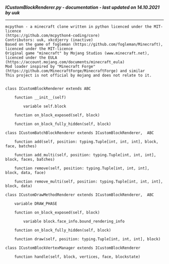 ***ICustomBlockRenderer.py - documentation - last updated on 14.10.2021 by uuk***
___

    mcpython - a minecraft clone written in python licenced under the MIT-licence 
    (https://github.com/mcpython4-coding/core)
    Contributors: uuk, xkcdjerry (inactive)
    Based on the game of fogleman (https://github.com/fogleman/Minecraft), licenced under the MIT-licence
    Original game "minecraft" by Mojang Studios (www.minecraft.net), licenced under the EULA
    (https://account.mojang.com/documents/minecraft_eula)
    Mod loader inspired by "Minecraft Forge" (https://github.com/MinecraftForge/MinecraftForge) and similar
    This project is not official by mojang and does not relate to it.


    class ICustomBlockRenderer extends ABC

        function __init__(self)

            variable self.block

        function on_block_exposed(self, block)

        function on_block_fully_hidden(self, block)

    class ICustomBatchBlockRenderer extends ICustomBlockRenderer,  ABC

        function add(self, position: typing.Tuple[int, int, int], block, face, batches)

        function add_multi(self, position: typing.Tuple[int, int, int], block, faces, batches)

        function remove(self, position: typing.Tuple[int, int, int], block, data, face)

        function remove_multi(self, position: typing.Tuple[int, int, int], block, data)

    class ICustomDrawMethodRenderer extends ICustomBlockRenderer,  ABC

        variable DRAW_PHASE

        function on_block_exposed(self, block)

            variable block.face_info.bound_rendering_info

        function on_block_fully_hidden(self, block)

        function draw(self, position: typing.Tuple[int, int, int], block)

    class ICustomBlockVertexManager extends ICustomBlockRenderer

        function handle(self, block, vertices, face, blockstate)